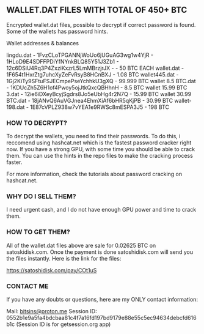## WALLET.DAT FILES WITH TOTAL OF 450+ BTC ###

Encrypted wallet.dat files, possible to decrypt if correct password is found. Some of the wallets has password hints.

Wallet addresses & balances

lingdu.dat - 1FvzCLoTPGANNjWoUo6jUGuAG3wg1w4YjR - 1HLoD9E4SDFFPDiYfNYnkBLQ85Y51J3Zb1 - 12c6DSiU4Rq3P4ZxziKxzrL5LmMBrzjrJX - - 50 BTC EACH
wallet.dat - 1F654t1HxrZtg7uhcXyZeFvRsyB8HCnBXJ - 1.08 BTC
wallet445.dat - 1Gj2KiTy9SFtuFSJECmpePseYchhkU3gXQ - 99.999 BTC
wallet 8.5 BTC.dat - 1KDUcZh5Z6H1of4Pwoy5ojJtkQxcQBHhnH - 8.5 BTC
wallet 15.99 BTC 3.dat - 12ie6iDXeyBcyjSgdrs8Jo5eUbHg4r2N7Q - 15.99 BTC
wallet 30.99 BTC.dat - 18jANvQ6AuVGJnea4EhmXiAf6bHR5qKjPB - 30.99 BTC
wallet-198.dat - 1E87cVPLZ938w7vYEA1e9RWSc8mESPA3J5 - 198 BTC


### HOW TO DECRYPT? ###

To decrypt the wallets, you need to find their passwords. To do this, i reccomend using hashcat.net which is the fastest password cracker right now. If you have a strong GPU, with some time you should be able to crack them. You can use the hints in the repo files to make the cracking process faster.

For more information, check the tutorials about password cracking on hashcat.net.


### WHY DO I SELL THEM? ###

I need urgent cash, and I do not have enough GPU power and time to crack them.


### HOW TO GET THEM? ###

All of the wallet.dat files above are sale for 0.02625 BTC on satoskidisk.com. Once the payment is done satoshidisk.com will send you the files instantly.
Here is the link for the files:

https://satoshidisk.com/pay/COt1uS


### CONTACT ME ###

If you have any doubts or questions, here are my ONLY contact information:


Mail: bitsins@proton.me
Session ID: 0552b1e9a5fa4bdcbaa81c4f7a16fd197bd9179e88e55c5ec94634debcfd616b1c
(Session ID is for getsession.org app)
